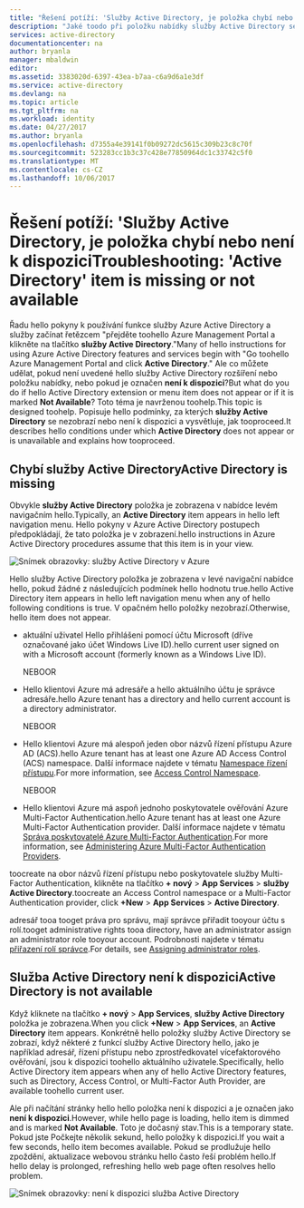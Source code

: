 ```yaml
---
title: "Řešení potíží: 'Služby Active Directory, je položka chybí nebo není k dispozici | Microsoft Docs"
description: "Jaké toodo při položku nabídky služby Active Directory se nezobrazí v hello portálu pro správu Azure."
services: active-directory
documentationcenter: na
author: bryanla
manager: mbaldwin
editor: 
ms.assetid: 3383020d-6397-43ea-b7aa-c6a9d6a1e3df
ms.service: active-directory
ms.devlang: na
ms.topic: article
ms.tgt_pltfrm: na
ms.workload: identity
ms.date: 04/27/2017
ms.author: bryanla
ms.openlocfilehash: d7355a4e39141f0b09272dc5615c309b23c8c70f
ms.sourcegitcommit: 523283cc1b3c37c428e77850964dc1c33742c5f0
ms.translationtype: MT
ms.contentlocale: cs-CZ
ms.lasthandoff: 10/06/2017
---
```

# <a name="troubleshooting-active-directory-item-is-missing-or-not-available"></a><span data-ttu-id="b0000-103">Řešení potíží: 'Služby Active Directory, je položka chybí nebo není k dispozici</span><span class="sxs-lookup"><span data-stu-id="b0000-103">Troubleshooting: 'Active Directory' item is missing or not available</span></span>
<span data-ttu-id="b0000-104">Řadu hello pokyny k používání funkce služby Azure Active Directory a služby začínat řetězcem "přejděte toohello Azure Management Portal a klikněte na tlačítko **služby Active Directory**."</span><span class="sxs-lookup"><span data-stu-id="b0000-104">Many of hello instructions for using Azure Active Directory features and services begin with "Go toohello Azure Management Portal and click **Active Directory**."</span></span> <span data-ttu-id="b0000-105">Ale co můžete udělat, pokud není uvedené hello služby Active Directory rozšíření nebo položku nabídky, nebo pokud je označen **není k dispozici**?</span><span class="sxs-lookup"><span data-stu-id="b0000-105">But what do you do if hello Active Directory extension or menu item does not appear or if it is marked **Not Available**?</span></span> <span data-ttu-id="b0000-106">Toto téma je navrženou toohelp.</span><span class="sxs-lookup"><span data-stu-id="b0000-106">This topic is designed toohelp.</span></span> <span data-ttu-id="b0000-107">Popisuje hello podmínky, za kterých **služby Active Directory** se nezobrazí nebo není k dispozici a vysvětluje, jak tooproceed.</span><span class="sxs-lookup"><span data-stu-id="b0000-107">It describes hello conditions under which **Active Directory** does not appear or is unavailable and explains how tooproceed.</span></span>

## <a name="active-directory-is-missing"></a><span data-ttu-id="b0000-108">Chybí služby Active Directory</span><span class="sxs-lookup"><span data-stu-id="b0000-108">Active Directory is missing</span></span>
<span data-ttu-id="b0000-109">Obvykle **služby Active Directory** položka je zobrazena v nabídce levém navigačním hello.</span><span class="sxs-lookup"><span data-stu-id="b0000-109">Typically, an **Active Directory** item appears in hello left navigation menu.</span></span> <span data-ttu-id="b0000-110">Hello pokyny v Azure Active Directory postupech předpokládají, že tato položka je v zobrazení.</span><span class="sxs-lookup"><span data-stu-id="b0000-110">hello instructions in Azure Active Directory procedures assume that this item is in your view.</span></span>

![Snímek obrazovky: služby Active Directory v Azure](./media/active-directory-troubleshooting/typical-view.png)

<span data-ttu-id="b0000-112">Hello služby Active Directory položka je zobrazena v levé navigační nabídce hello, pokud žádné z následujících podmínek hello hodnotu true.</span><span class="sxs-lookup"><span data-stu-id="b0000-112">hello Active Directory item appears in hello left navigation menu when any of hello following conditions is true.</span></span> <span data-ttu-id="b0000-113">V opačném hello položky nezobrazí.</span><span class="sxs-lookup"><span data-stu-id="b0000-113">Otherwise, hello item does not appear.</span></span>

* <span data-ttu-id="b0000-114">aktuální uživatel Hello přihlášeni pomocí účtu Microsoft (dříve označované jako účet Windows Live ID).</span><span class="sxs-lookup"><span data-stu-id="b0000-114">hello current user signed on with a Microsoft account (formerly known as a Windows Live ID).</span></span>
  
    <span data-ttu-id="b0000-115">NEBO</span><span class="sxs-lookup"><span data-stu-id="b0000-115">OR</span></span>
* <span data-ttu-id="b0000-116">Hello klientovi Azure má adresáře a hello aktuálního účtu je správce adresáře.</span><span class="sxs-lookup"><span data-stu-id="b0000-116">hello Azure tenant has a directory and hello current account is a directory administrator.</span></span>
  
    <span data-ttu-id="b0000-117">NEBO</span><span class="sxs-lookup"><span data-stu-id="b0000-117">OR</span></span>
* <span data-ttu-id="b0000-118">Hello klientovi Azure má alespoň jeden obor názvů řízení přístupu Azure AD (ACS).</span><span class="sxs-lookup"><span data-stu-id="b0000-118">hello Azure tenant has at least one Azure AD Access Control (ACS) namespace.</span></span> <span data-ttu-id="b0000-119">Další informace najdete v tématu [Namespace řízení přístupu](https://msdn.microsoft.com/library/azure/gg185908.aspx).</span><span class="sxs-lookup"><span data-stu-id="b0000-119">For more information, see [Access Control Namespace](https://msdn.microsoft.com/library/azure/gg185908.aspx).</span></span>
  
    <span data-ttu-id="b0000-120">NEBO</span><span class="sxs-lookup"><span data-stu-id="b0000-120">OR</span></span>
* <span data-ttu-id="b0000-121">Hello klientovi Azure má aspoň jednoho poskytovatele ověřování Azure Multi-Factor Authentication.</span><span class="sxs-lookup"><span data-stu-id="b0000-121">hello Azure tenant has at least one Azure Multi-Factor Authentication provider.</span></span> <span data-ttu-id="b0000-122">Další informace najdete v tématu [Správa poskytovatelé Azure Multi-Factor Authentication](../multi-factor-authentication/multi-factor-authentication-get-started-cloud.md).</span><span class="sxs-lookup"><span data-stu-id="b0000-122">For more information, see [Administering Azure Multi-Factor Authentication Providers](../multi-factor-authentication/multi-factor-authentication-get-started-cloud.md).</span></span>

<span data-ttu-id="b0000-123">toocreate na obor názvů řízení přístupu nebo poskytovatele služby Multi-Factor Authentication, klikněte na tlačítko **+ nový** > **App Services** > **služby Active Directory**.</span><span class="sxs-lookup"><span data-stu-id="b0000-123">toocreate an Access Control namespace or a Multi-Factor Authentication provider, click **+New** > **App Services** > **Active Directory**.</span></span>

<span data-ttu-id="b0000-124">adresář tooa tooget práva pro správu, mají správce přiřadit tooyour účtu s rolí.</span><span class="sxs-lookup"><span data-stu-id="b0000-124">tooget administrative rights tooa directory, have an administrator assign an administrator role tooyour account.</span></span> <span data-ttu-id="b0000-125">Podrobnosti najdete v tématu [přiřazení rolí správce](active-directory-assign-admin-roles.md).</span><span class="sxs-lookup"><span data-stu-id="b0000-125">For details, see [Assigning administrator roles](active-directory-assign-admin-roles.md).</span></span>

## <a name="active-directory-is-not-available"></a><span data-ttu-id="b0000-126">Služba Active Directory není k dispozici</span><span class="sxs-lookup"><span data-stu-id="b0000-126">Active Directory is not available</span></span>
<span data-ttu-id="b0000-127">Když kliknete na tlačítko **+ nový** > **App Services**, **služby Active Directory** položka je zobrazena.</span><span class="sxs-lookup"><span data-stu-id="b0000-127">When you click **+New** > **App Services**, an **Active Directory** item appears.</span></span> <span data-ttu-id="b0000-128">Konkrétně hello položky služby Active Directory se zobrazí, když některé z funkcí služby Active Directory hello, jako je například adresář, řízení přístupu nebo zprostředkovatel vícefaktorového ověřování, jsou k dispozici toohello aktuálního uživatele.</span><span class="sxs-lookup"><span data-stu-id="b0000-128">Specifically, hello Active Directory item appears when any of hello Active Directory features, such as Directory, Access Control, or Multi-Factor Auth Provider, are available toohello current user.</span></span>

<span data-ttu-id="b0000-129">Ale při načítání stránky hello hello položka není k dispozici a je označen jako **není k dispozici**.</span><span class="sxs-lookup"><span data-stu-id="b0000-129">However, while hello page is loading, hello item is dimmed and is marked **Not Available**.</span></span> <span data-ttu-id="b0000-130">Toto je dočasný stav.</span><span class="sxs-lookup"><span data-stu-id="b0000-130">This is a temporary state.</span></span> <span data-ttu-id="b0000-131">Pokud jste Počkejte několik sekund, hello položky k dispozici.</span><span class="sxs-lookup"><span data-stu-id="b0000-131">If you wait a few seconds, hello item becomes available.</span></span> <span data-ttu-id="b0000-132">Pokud se prodlužuje hello zpoždění, aktualizace webovou stránku hello často řeší problém hello.</span><span class="sxs-lookup"><span data-stu-id="b0000-132">If hello delay is prolonged, refreshing hello web page often resolves hello problem.</span></span>

![Snímek obrazovky: není k dispozici služba Active Directory](./media/active-directory-troubleshooting/not-available.png)

